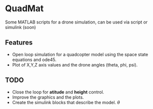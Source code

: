 # QuadMat

Some MATLAB scripts for a drone simulation, can be used via script or simulink (soon)

## Features

* Open loop simulation for a quadcopter model using the space state equations and ode45.
* Plot of X,Y,Z axis values and the drone angles (theta, phi, psi).

## TODO

* Close the loop for **atitude** and **height** control.
* Improve the graphics and the plots.
* Create the simulink blocks that describe the model. $\theta$